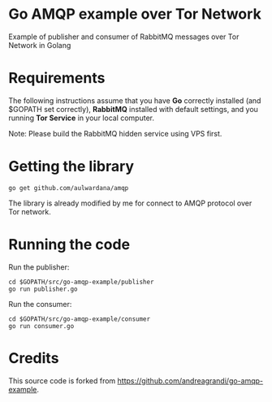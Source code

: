# Go AMQP example over Tor Network
Example of publisher and consumer of RabbitMQ messages over Tor Network in Golang

# Requirements

The following instructions assume that you have **Go** correctly installed (and $GOPATH set correctly), **RabbitMQ** installed with default settings, and you running **Tor Service** in your local computer.

Note: Please build the RabbitMQ hidden service using VPS first.

# Getting the library

```
go get github.com/aulwardana/amqp
```

The library is already modified by me for connect to AMQP protocol over Tor network.

# Running the code

Run the publisher:

```
cd $GOPATH/src/go-amqp-example/publisher
go run publisher.go
```

Run the consumer:

```
cd $GOPATH/src/go-amqp-example/consumer
go run consumer.go
```

# Credits

This source code is forked from https://github.com/andreagrandi/go-amqp-example.
